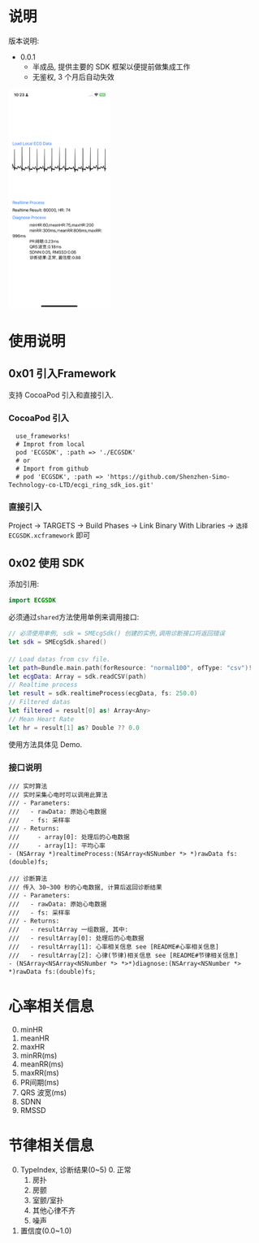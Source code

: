 # 说明

版本说明:

- 0.0.1
  - 半成品, 提供主要的 SDK 框架以便提前做集成工作
  - 无鉴权, 3 个月后自动失效



<img src="demo.jpg" width="200" />



# 使用说明

## 0x01 引入Framework

支持 CocoaPod 引入和直接引入.
### CocoaPod 引入

```podfile
  use_frameworks!
  # Improt from local
  pod 'ECGSDK', :path => './ECGSDK'
  # or
  # Import from github
  # pod 'ECGSDK', :path => 'https://github.com/Shenzhen-Simo-Technology-co-LTD/ecgi_ring_sdk_ios.git'
```

### 直接引入

Project -> TARGETS -> Build Phases -> Link Binary With Libraries -> `选择 ECGSDK.xcframework` 即可

## 0x02 使用 SDK

添加引用:

```swift
import ECGSDK	
```

必须通过`shared`方法使用单例来调用接口:

```swift
// 必须使用单例, sdk = SMEcgSdk() 创建的实例,调用诊断接口将返回错误
let sdk = SMEcgSdk.shared()

// Load datas from csv file.
let path=Bundle.main.path(forResource: "normal100", ofType: "csv")!
let ecgData: Array = sdk.readCSV(path)
// Realtime process
let result = sdk.realtimeProcess(ecgData, fs: 250.0)
// Filtered datas
let filtered = result[0] as! Array<Any>
// Mean Heart Rate
let hr = result[1] as? Double ?? 0.0
```



使用方法具体见 Demo.

### 接口说明

```objc
/// 实时算法
/// 实时采集心电时可以调用此算法
/// - Parameters:
///   - rawData: 原始心电数据
///   - fs: 采样率
/// - Returns:
///     - array[0]: 处理后的心电数据
///     - array[1]: 平均心率
- (NSArray *)realtimeProcess:(NSArray<NSNumber *> *)rawData fs:(double)fs;

/// 诊断算法
/// 传入 30~300 秒的心电数据, 计算后返回诊断结果
/// - Parameters:
///   - rawData: 原始心电数据
///   - fs: 采样率
/// - Returns:
///   - resultArray 一组数据, 其中:
///   - resultArray[0]: 处理后的心电数据
///   - resultArray[1]: 心率相关信息 see [README#心率相关信息]
///   - resultArray[2]: 心律(节律)相关信息 see [README#节律相关信息]
- (NSArray<NSArray<NSNumber *> *>*)diagnose:(NSArray<NSNumber *> *)rawData fs:(double)fs;

```



# 心率相关信息

0. minHR
1. meanHR
2. maxHR
3. minRR(ms)
4. meanRR(ms)
5. maxRR(ms)
6. PR间期(ms)
7. QRS 波宽(ms)
8. SDNN
9. RMSSD



# 节律相关信息

0. TypeIndex, 诊断结果(0~5)
   0. 正常
   1. 房扑
   2. 房颤
   3. 室颤/室扑
   4. 其他心律不齐
   5. 噪声
1. 置信度(0.0~1.0)